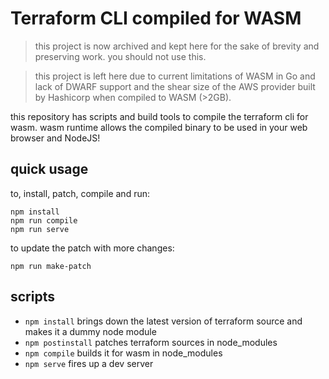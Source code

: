 # Terraform CLI compiled for WASM

> this project is now archived and kept here for the sake of brevity and preserving work. you should not use this.

> this project is left here due to current limitations of WASM in Go and lack of DWARF support and the shear size of the
> AWS provider built by Hashicorp when compiled to WASM (>2GB).

this repository has scripts and build tools to compile the terraform cli for wasm.
wasm runtime allows the compiled binary to be used in your web browser and NodeJS!

## quick usage

to, install, patch, compile and run:

```
npm install
npm run compile
npm run serve
```

to update the patch with more changes:

```
npm run make-patch
```

## scripts

- `npm install` brings down the latest version of terraform source and makes it a dummy node module
- `npm postinstall` patches terraform sources in node_modules
- `npm compile` builds it for wasm in node_modules
- `npm serve` fires up a dev server
